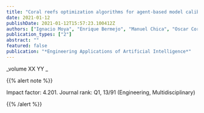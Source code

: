 ```yaml
---
title: "Coral reefs optimization algorithms for agent-based model calibration"
date: 2021-01-12
publishDate: 2021-01-12T15:57:23.100412Z
authors: ["Ignacio Moya", "Enrique Bermejo", "Manuel Chica", "Oscar Cordon"]
publication_types: ["2"]
abstract: ""
featured: false
publication: "*Engineering Applications of Artificial Intelligence*"
---
```



_volume XX YY _


{{% alert note %}}

Impact factor: 4.201. Journal rank: Q1, 13/91 (Engineering, Multidisciplinary)

{{% /alert %}}

